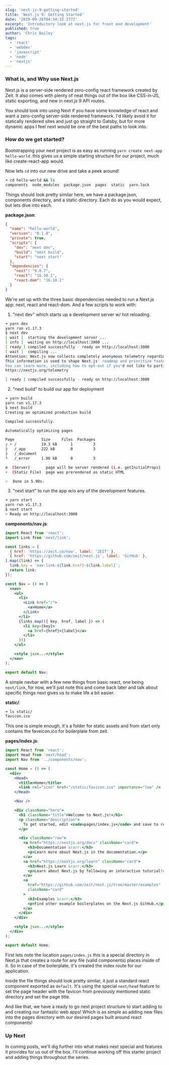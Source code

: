```yaml
---
slug: 'next-js-9-getting-started'
title: 'Next.js 9: Getting Started'
date: '2019-09-28T04:34:32.277Z'
excerpt: 'Introductory look at next.js for front end development'
published: true
author: 'Chris Bailey'
tags:
  - 'react'
  - 'webdev'
  - 'javascript'
  - 'node'
  - 'nextjs'
---
```


### What is, and Why use Next.js

Next.js is a server-side rendered zero-config react framework created by Zeit. It also comes with
plenty of neat things out of the box like CSS-in-JS, static exporting, and new in next.js 9 API
routes.

You should look into using Next if you have some knowledge of react and want a zero-config
server-side rendered framework. I'd likely avoid it for statically rendered sites and just go
straight to Gatsby, but for more dynamic apps I feel next would be one of the best paths to look into.

### How do we get started?

Bootstrapping your next project is as easy as running `yarn create next-app hello-world`. this gives
us a simple starting structure for our project, much like create-react-app would.

Now lets `cd` into our new drive and take a peek around!

```bash
➜ cd hello-world && ls
components  node_modules  package.json  pages  static  yarn.lock
```

Things should look pretty similar here, we have a package.json, components directory, and a static
directory. Each do as you would expect, but lets dive into each.

**package.json**:

```json
{
  "name": "hello-world",
  "version": "0.1.0",
  "private": true,
  "scripts": {
    "dev": "next dev",
    "build": "next build",
    "start": "next start"
  },
  "dependencies": {
    "next": "9.0.7",
    "react": "16.10.1",
    "react-dom": "16.10.1"
  }
}
```

We're set up with the three basic dependencies needed to run a Next.js app: next, react and react-dom. And a few scripts to work with:

1. "next dev" which starts up a development server w/ hot reloading.

```bash
➜ yarn dev
yarn run v1.17.3
$ next dev
[ wait ]  starting the development server ...
[ info ]  waiting on http://localhost:3000 ...
[ ready ] compiled successfully - ready on http://localhost:3000
[ wait ]  compiling ...
Attention: Next.js now collects completely anonymous telemetry regarding usage.
This information is used to shape Next.js' roadmap and prioritize features.
You can learn more, including how to opt-out if you'd not like to participate in this anonymous program, by visiting the following URL:
https://nextjs.org/telemetry

[ ready ] compiled successfully - ready on http://localhost:3000
```

2. "next build" to build our app for deployment

```bash
➜ yarn build
yarn run v1.17.3
$ next build
Creating an optimized production build

Compiled successfully.

Automatically optimizing pages

Page            Size     Files  Packages
┌ ⚡ /           19.3 kB      1         3
├   /_app       222 kB       0         3
├   /_document
└   /_error     1.96 kB      0         3

σ  (Server)       page will be server rendered (i.e. getInitialProps)
⚡  (Static File)  page was prerendered as static HTML

✨  Done in 5.90s.
```

3. "next start" to run the app w/o any of the development features.

```bash
➜ yarn start
yarn run v1.17.3
$ next start
> Ready on http://localhost:3000
```

**components/nav.js**:

```jsx
import React from 'react';
import Link from 'next/link';

const links = [
  { href: 'https://zeit.co/now', label: 'ZEIT' },
  { href: 'https://github.com/zeit/next.js', label: 'GitHub' },
].map((link) => {
  link.key = `nav-link-${link.href}-${link.label}`;
  return link;
});

const Nav = () => (
  <nav>
    <ul>
      <li>
        <Link href="/">
          <a>Home</a>
        </Link>
      </li>
      {links.map(({ key, href, label }) => (
        <li key={key}>
          <a href={href}>{label}</a>
        </li>
      ))}
    </ul>

    <style jsx>...</style>
  </nav>
);

export default Nav;
```

A simple navbar with a few new things from basic react, one being `next/link`, for now, we'll just note this and come back later and talk about specific things next gives us to make life a bit easier.

**static/**:

```bash
➜ ls static/
favicon.ico
```

This one is simple enough, it's a folder for static assets and from start only contains the faveicon.ico for boilerplate from zeit.

**pages/index.js**:

```jsx
import React from 'react';
import Head from 'next/head';
import Nav from '../components/nav';

const Home = () => (
  <div>
    <Head>
      <title>Home</title>
      <link rel="icon" href="/static/favicon.ico" importance="low" />
    </Head>

    <Nav />

    <div className="hero">
      <h1 className="title">Welcome to Next.js!</h1>
      <p className="description">
        To get started, edit <code>pages/index.js</code> and save to reload.
      </p>

      <div className="row">
        <a href="https://nextjs.org/docs" className="card">
          <h3>Documentation &rarr;</h3>
          <p>Learn more about Next.js in the documentation.</p>
        </a>
        <a href="https://nextjs.org/learn" className="card">
          <h3>Next.js Learn &rarr;</h3>
          <p>Learn about Next.js by following an interactive tutorial!</p>
        </a>
        <a
          href="https://github.com/zeit/next.js/tree/master/examples"
          className="card"
        >
          <h3>Examples &rarr;</h3>
          <p>Find other example boilerplates on the Next.js GitHub.</p>
        </a>
      </div>
    </div>

    <style jsx>...</style>
  </div>
);

export default Home;
```

First lets note the location `pages/index.js` this is a special directory in Next.js that creates a route for any file (valid components) places inside of it. So in case of the boilerplate, it's created the index route for our application.

Inside the file things should look pretty similar, it just a standard react component exported as `default`. It's using the special `next/head` feature to set the page header with the favicon from previously mentioned static directory and set the page title.

And like that, we have a ready to go next project structure to start adding to and creating our fantastic web apps! Which is as simple as adding new files into the pages directory with our desired pages built around react components!

### Up Next

In coming posts, we'll dig further into what makes next special and features it provides for us out of the box. I'll continue working off this starter project and adding things throughout the series.
